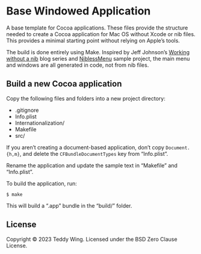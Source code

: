 Base Windowed Application
=========================

A base template for Cocoa applications. These files provide the structure needed
to create a Cocoa application for Mac OS without Xcode or nib files. This
provides a minimal starting point without relying on Apple’s tools.

The build is done entirely using Make. Inspired by Jeff Johnson’s [Working
without a nib] blog series and [NiblessMenu] sample project, the main menu and
windows are all generated in code, not from nib files.


[Working without a nib]: http://lapcatsoftware.com/blog/2007/05/16/working-without-a-nib-part-1/
[NiblessMenu]: https://github.com/lapcat/NiblessMenu/


## Build a new Cocoa application
Copy the following files and folders into a new project directory:

* .gitignore
* Info.plist
* Internationalization/
* Makefile
* src/

If you aren’t creating a document-based application, don’t copy
`Document.{h,m}`, and delete the `CFBundleDocumentTypes` key from “Info.plist”.

Rename the application and update the sample text in “Makefile” and
“Info.plist”.

To build the application, run:

	$ make

This will build a “.app” bundle in the “build/” folder.


## License
Copyright © 2023 Teddy Wing. Licensed under the BSD Zero Clause License.
